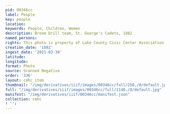 ```yaml
---
pid: 00346cc
label: People
key: people
location: 
keywords: People, Children, Women
description: Broom Drill team, St. George's Cadets, 1882
named_persons: 
rights: This photo is property of Lake County Civic Center Association.
creation_date: '1882'
ingest_date: '2021-03-30'
latitude: 
longitude: 
format: Photo
source: Scanned Negative
order: '336'
layout: cmhc_item
thumbnail: "/img/derivatives/iiif/images/00346cc/full/250,/0/default.jpg"
full: "/img/derivatives/iiif/images/00346cc/full/1140,/0/default.jpg"
manifest: "/img/derivatives/iiif/00346cc/manifest.json"
collection: cmhc
! '': 
---
```

